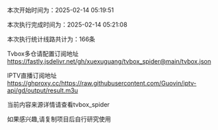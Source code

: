
本次开始时间为：2025-02-14 05:19:51

本次执行完成时间为：2025-02-14 05:21:08

本次执行统计线路共计为：166条

Tvbox多仓请配置订阅地址 https://fastly.jsdelivr.net/gh/xuexuguang/tvbox_spider@main/tvbox.json

IPTV直播订阅地址 https://ghproxy.cc/https://raw.githubusercontent.com/Guovin/iptv-api/gd/output/result.m3u

当前内容来源详情请查看tvbox_spider

如果感兴趣,请复制项目后自行研究使用
